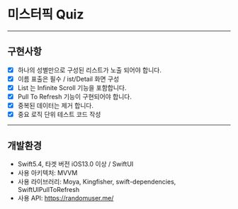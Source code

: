 # 미스터픽 Quiz
---
## 구현사항
- [x] 하나의 성별만으로 구성된 리스트가 노출 되어야 합니다.
- [x] 이름 표출은 필수 / ist/Detail 화면 구성
- [x] List 는 Infinite Scroll 기능을 포함합니다.
- [x] Pull To Refresh 기능이 구현되어야 합니다.
- [x] 중복된 데이터는 제거 합니다.
- [x] 중요 로직 단위 테스트 코드 작성
---

## 개발환경
- Swift5.4, 타겟 버전 iOS13.0 이상 / SwiftUI
- 사용 아키텍처: MVVM
- 사용 라이브러리: Moya, Kingfisher, swift-dependencies, SwiftUIPullToRefresh
- 사용 API: https://randomuser.me/
